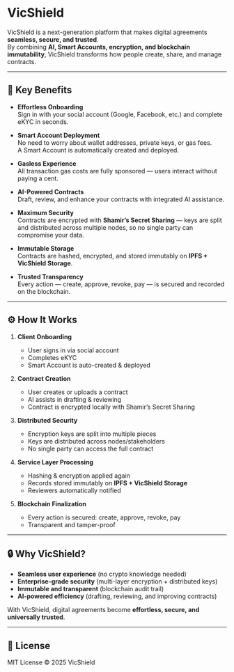 # VicShield

VicShield is a next-generation platform that makes digital agreements **seamless, secure, and trusted**.  
By combining **AI, Smart Accounts, encryption, and blockchain immutability**, VicShield transforms how people create, share, and manage contracts.

---

## 🚀 Key Benefits

- **Effortless Onboarding**  
  Sign in with your social account (Google, Facebook, etc.) and complete eKYC in seconds.

- **Smart Account Deployment**  
  No need to worry about wallet addresses, private keys, or gas fees.  
  A Smart Account is automatically created and deployed.

- **Gasless Experience**  
  All transaction gas costs are fully sponsored — users interact without paying a cent.

- **AI-Powered Contracts**  
  Draft, review, and enhance your contracts with integrated AI assistance.

- **Maximum Security**  
  Contracts are encrypted with **Shamir’s Secret Sharing** — keys are split and distributed across multiple nodes, so no single party can compromise your data.

- **Immutable Storage**  
  Contracts are hashed, encrypted, and stored immutably on **IPFS + VicShield Storage**.

- **Trusted Transparency**  
  Every action — create, approve, revoke, pay — is secured and recorded on the blockchain.

---

## ⚙️ How It Works

1. **Client Onboarding**

   - User signs in via social account
   - Completes eKYC
   - Smart Account is auto-created & deployed

2. **Contract Creation**

   - User creates or uploads a contract
   - AI assists in drafting & reviewing
   - Contract is encrypted locally with Shamir’s Secret Sharing

3. **Distributed Security**

   - Encryption keys are split into multiple pieces
   - Keys are distributed across nodes/stakeholders
   - No single party can access the full contract

4. **Service Layer Processing**

   - Hashing & encryption applied again
   - Records stored immutably on **IPFS + VicShield Storage**
   - Reviewers automatically notified

5. **Blockchain Finalization**
   - Every action is secured: create, approve, revoke, pay
   - Transparent and tamper-proof

---

## 🔒 Why VicShield?

- **Seamless user experience** (no crypto knowledge needed)
- **Enterprise-grade security** (multi-layer encryption + distributed keys)
- **Immutable and transparent** (blockchain audit trail)
- **AI-powered efficiency** (drafting, reviewing, and improving contracts)

With VicShield, digital agreements become **effortless, secure, and universally trusted**.

---

## 📄 License

MIT License © 2025 VicShield
